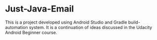 # Just-Java-Email

This is a project developed using Android Studio and Gradle build-automation system. It is a continuation of ideas discussed in the Udacity
Android Beginner course.
